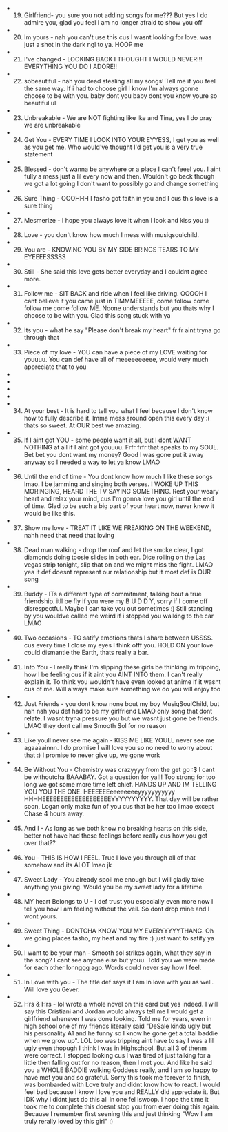 - 19. Girlfriend- you sure you not adding songs for me??? But yes I do admire you, glad you feel I am no longer afraid to show you off
- 20. Im yours - nah you can't use this cus I wasnt looking for love. was just a shot in the dark ngl to ya. HOOP me
- 21. I've changed - LOOKING BACK I THOUGHT I WOULD NEVER!!! EVERYTHING YOU DO I ADORE!! 
- 22. sobeautiful - nah you dead stealing all my songs! Tell me if you feel the same way. If i had to choose girl I know I'm always gonne choose to be with you. baby dont you baby dont you know youre so beautiful ul
- 23. Unbreakable - We are NOT fighting like Ike and Tina, yes I do pray we are unbreakable
- 24. Get You - EVERY TIME I LOOK INTO YOUR EYYESS, I get you as well as you get me. Who would've thought I'd get you is a very true statement 
- 25. Blessed - don't wanna be anywhere or a place I can't feeel you. I aint fully a mess just a lil every now and then. Wouldn't go back though we got a lot going I don't want to possibly go and change something
- 26. Sure Thing - OOOHHH I fasho got faith in you and I cus this love is a sure thing
- 27. Mesmerize - I hope you always love it when I  look and kiss you :)
- 28. Love - you don't know how much I mess with musiqsoulchild. 
- 29. You are - KNOWING YOU BY MY SIDE BRINGS TEARS TO MY EYEEEESSSSS
- 30. Still - She said this love gets better everyday and I couldnt agree more.
- 31. Follow me - SIT BACK and ride when I feel like driving. OOOOH I cant believe it you came just in TIMMMEEEEE, come follow come follow me come follow ME. Noone understands but you thats why I choose to be with you. Glad this song stuck with ya
- 32. Its you - what he say "Please don't break my heart" fr fr aint tryna go through that
- 33. Piece of my love - YOU can have a piece of my LOVE waiting for youuuu. You can def have all of meeeeeeeeee, would very much appreciate that to you
-
- 
-  
-   
- 34. At your best - It is hard to tell you what I feel because I don't know how to fully describe it. Imma mess around open this every day :( thats so sweet. At OUR best we amazing.
- 35. If I aint got YOU - some people want it all, but I dont WANT NOTHING at all if I aint got youuuu. Frfr frfr that speaks to my SOUL. Bet bet you dont want my money? Good I was gone put it away anyway so I needed a way to let ya know LMAO
- 36. Until the end of time - You dont know how much I like these songs lmao. I be jamming and singing both verses. I WOKE UP THIS MORINGING, HEARD THE TV SAYING SOMETHING. Rest your weary heart and relax your mind, cus I'm gonna love you girl until the end of time. Glad to be such a big part of your heart now, never knew it would be like this.
- 37. Show me love - TREAT IT LIKE WE FREAKING ON THE WEEKEND, nahh need that need that loving
- 38. Dead man walking - drop the roof and let the smoke clear, I got diamonds doing toosie slides in both ear. Dice rolling on the Las vegas strip tonight, slip that on and we might miss the fight. LMAO yea it def doesnt represent our relationship but it most def is OUR song 
- 39. Buddy - ITs a different type of commitment, talking bout a true friendship.   itll be fly if you were my B U D D Y, sorry if I come off disrespectful. Maybe I can take you out sometimes :) Still standing by you wouldve called me weird if i stopped you walking to the car LMAO
- 40. Two occasions - TO satify emotions thats I share between USSSS. cus every time I close my eyes I think offf you. HOLD ON your love could dismantle the Earth, thats really a bar.
- 41. Into You - I really think I'm slipping these girls be thinking im tripping, how I be feeling cus if it aint you AINT INTO them. I can't really explain it. To think you wouldn't have even looked at anime if it wasnt cus of me. Will always make sure something we do you will enjoy too
- 42. Just Friends - you dont know none bout my boy MusiqSoulChild, but nah nah you def had to be my girlfriend LMAO only song that dont relate. I wasnt tryna pressure you but we wasnt just gone be friends. LMAO they dont call me Smooth Sol for no reason 
- 43. Like youll never see me again - KISS ME LIKE YOULL never see me agaaaainnn. I do promise I  will love you so no need to worry about that :) I promise to never give up, we gone work
- 44. Be Without You - Chemistry was crazyyyy from the get go :$ I cant be withoutcha BAAABAY. Got a question for ya!!! Too strong for too long we got some more time left chief. HANDS UP AND IM TELLING YOU YOU THE ONE. HEEEEEEeeeeeeeeyyyyyyyyyyy HHHHEEEEEEEEEEEEEEEEEEEYYYYYYYYYY. That day will be rather soon, Logan only make fun of you cus that be her too llmao except Chase 4 hours away.
- 45. And I - As long as we both know no breaking hearts on this side, better not have had these feelings before really cus how you get over that??
- 46. You - THIS IS HOW I FEEL. True I love you through all of that somehow and its ALOT lmao jk
- 47. Sweet Lady - You already spoil me enough but I will gladly take anything you giving. Would you be my sweet lady for a lifetime
- 48. MY heart Belongs to U - I def trust you especially even more now I tell you how I am feeling without the veil. So dont drop mine and I wont yours.
- 49. Sweet Thing - DONTCHA KNOW YOU MY EVERYYYYYTHANG. Oh we going places fasho, my heat and my fire :) just want to satify ya
- 50. I want to be your man - Smooth sol strikes again, what they say in the song? I cant see anyone else but youu. Told you we were made for each other lonnggg ago. Words could never say how I feel.
- 51. In Love with you - The title def says it I am In love with you as well. Will love you 6ever. 
- 52. Hrs & Hrs - lol wrote a whole novel on this card but yes indeed. I will say this Cristiani and Jordan would always tell me I would get a girlfriend whenever I was done looking. Told me for years, even in high school one of my friends literally said "DeSale kinda ugly but his personality A1 and he funny so I know he gone get a total baddie when we grow up". LOL bro was tripping aint have to say I was a lil ugly even thopugh I think I was in Highschool. But all 3 of thenm were correct. I stopped looking cus I was tired of just talking for a little then falling out for no reason, then I met you. And like he said you a WHOLE BADDIE walking Goddess really, and I am so happy to have met you and so grateful. Sorry this took me forever to finish, was bombarded with Love truly and didnt know how to react. I would feel bad because I know I love you and REALLY did appreciate it. But IDK why i didnt just do this all in one fel lswoop. I hope the time it took me to complete this doesnt stop you from ever doing this again. Because I remember first seening this and just thinking "Wow I am truly rerally loved by this girl" :)
